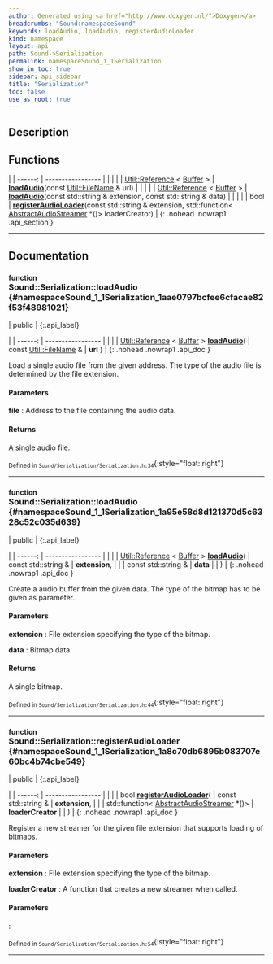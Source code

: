 ```yaml
---
author: Generated using <a href="http://www.doxygen.nl/">Doxygen</a>
breadcrumbs: "Sound:namespaceSound"
keywords: loadAudio, loadAudio, registerAudioLoader
kind: namespace
layout: api
path: Sound->Serialization
permalink: namespaceSound_1_1Serialization
show_in_toc: true
sidebar: api_sidebar
title: "Serialization"
toc: false
use_as_root: true
---
```


## Description





## Functions

|
| ------: | ----------------- |
|  | |
| [Util::Reference](classUtil_1_1Reference) < [Buffer](classSound_1_1Buffer) > | **[loadAudio](#namespaceSound_1_1Serialization_1aae0797bcfee6cfacae82f53f48981021)**(const [Util::FileName](classUtil_1_1FileName) & url) |
|  | |
| [Util::Reference](classUtil_1_1Reference) < [Buffer](classSound_1_1Buffer) > | **[loadAudio](#namespaceSound_1_1Serialization_1a95e58d8d121370d5c6328c52c035d639)**(const std::string & extension, const std::string & data) |
|  | |
| bool | **[registerAudioLoader](#namespaceSound_1_1Serialization_1a8c70db6895b083707e60bc4b74cbe549)**(const std::string & extension, std::function< [AbstractAudioStreamer](classSound_1_1AbstractAudioStreamer) *()> loaderCreator) |
{: .nohead .nowrap1 .api_section }


-------------------------------------------------------------------

## Documentation

### <small>function</small><br/> Sound::Serialization::loadAudio {#namespaceSound_1_1Serialization_1aae0797bcfee6cfacae82f53f48981021}

| public |
{:.api_label}

|
| ------: | ----------------- |
|  |
| [Util::Reference](classUtil_1_1Reference) < [Buffer](classSound_1_1Buffer) > **[loadAudio](#namespaceSound_1_1Serialization_1aae0797bcfee6cfacae82f53f48981021)**( | const [Util::FileName](classUtil_1_1FileName) & | **url** ) |
{: .nohead .nowrap1 .api_doc }



Load a single audio file from the given address. The type of the audio file is determined by the file extension.


#### Parameters
**file**
:  Address to the file containing the audio data.




#### Returns
A single audio file.





<sub>Defined in `Sound/Serialization/Serialization.h:34`</sub>{:style="float: right"}

-------------------------------------------------------------------

### <small>function</small><br/> Sound::Serialization::loadAudio {#namespaceSound_1_1Serialization_1a95e58d8d121370d5c6328c52c035d639}

| public |
{:.api_label}

|
| ------: | ----------------- |
|  |
| [Util::Reference](classUtil_1_1Reference) < [Buffer](classSound_1_1Buffer) > **[loadAudio](#namespaceSound_1_1Serialization_1a95e58d8d121370d5c6328c52c035d639)**( | const std::string & | **extension**, |
| | const std::string & | **data** |
|   ) |
{: .nohead .nowrap1 .api_doc }



Create a audio buffer from the given data. The type of the bitmap has to be given as parameter.


#### Parameters
**extension**
:  File extension specifying the type of the bitmap.



**data**
:  Bitmap data.




#### Returns
A single bitmap.





<sub>Defined in `Sound/Serialization/Serialization.h:44`</sub>{:style="float: right"}

-------------------------------------------------------------------

### <small>function</small><br/> Sound::Serialization::registerAudioLoader {#namespaceSound_1_1Serialization_1a8c70db6895b083707e60bc4b74cbe549}

| public |
{:.api_label}

|
| ------: | ----------------- |
|  |
| bool **[registerAudioLoader](#namespaceSound_1_1Serialization_1a8c70db6895b083707e60bc4b74cbe549)**( | const std::string & | **extension**, |
| | std::function< [AbstractAudioStreamer](classSound_1_1AbstractAudioStreamer) *()> | **loaderCreator** |
|   ) |
{: .nohead .nowrap1 .api_doc }



Register a new streamer for the given file extension that supports loading of bitmaps.


#### Parameters
**extension**
:  File extension specifying the type of the bitmap.



**loaderCreator**
:  A function that creates a new streamer when called.




#### Parameters

:  





<sub>Defined in `Sound/Serialization/Serialization.h:54`</sub>{:style="float: right"}

-------------------------------------------------------------------

